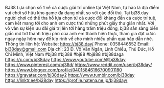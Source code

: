 BJ38 Lựa chọn số 1 về cá cược giải trí online tại Việt Nam, tự hào là địa điểm vui chơi sở hữu kho game đa dạng nhất so với các đối thủ. Tại bj38.day người chơi có thể tha hồ lựa chọn từ cá cược đối kháng đến cá cược trí tuệ, cam kết mang tới cho anh em cược thủ những phút giây thư giản nhất. Với vô vàn sự kiện ưu đãi giá trị lên tới hàng trăm triệu đồng, bj38 sẵn sàng biến giấc mơ trở thành triệu phú của anh em thành hiện thực, tham gia đặt cược ngay ngày hôm nay để kịp rinh về cho mình nhiểu phần quà hấp dẫn nhé.
Thông tin liên hệ:
Website: https://bj38.day/
Phone: 0358446552
Email: bj38day@gmail.com
Địa chỉ: 23 Đ. Võ Văn Ngân, Linh Chiểu, Thủ Đức, Hồ Chí Minh, Việt Nam
#bj38 #bj388 #bj88 #bj888 #bj88daga
https://x.com/bj38day
https://www.youtube.com/@bj38day
https://www.pinterest.com/bj38d/
https://www.reddit.com/user/bj38day/
https://www.blogger.com/profile/04015846166700901180
https://gravatar.com/bj38day2
https://www.tumblr.com/bj38day
https://linktr.ee/bj38day
https://profile.hatena.ne.jp/bj38day/